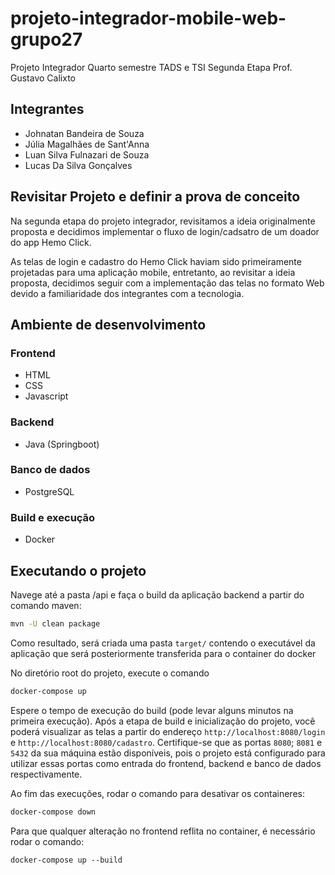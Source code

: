 # projeto-integrador-mobile-web-grupo27

Projeto Integrador
Quarto semestre TADS e TSI
Segunda Etapa
Prof. Gustavo Calixto

## Integrantes
- Johnatan Bandeira de Souza
- Júlia Magalhães de Sant'Anna
- Luan Silva Fulnazari de Souza
- Lucas Da Silva Gonçalves

## Revisitar Projeto e definir a prova de conceito

Na segunda etapa do projeto integrador, revisitamos a ideia originalmente proposta e decidimos implementar o fluxo de login/cadsatro de um doador do app Hemo Click.

As telas de login e cadastro do Hemo Click haviam sido primeiramente projetadas para uma aplicação mobile, entretanto, ao revisitar a ideia proposta, decidimos seguir com a implementação das telas no formato Web devido a familiaridade dos integrantes com a tecnologia.

## Ambiente de desenvolvimento

### Frontend
- HTML
- CSS
- Javascript

### Backend
- Java (Springboot)

### Banco de dados
- PostgreSQL

### Build e execução
- Docker

## Executando o projeto

Navege até a pasta /api e faça o build da aplicação backend a partir do comando maven:

```sh
mvn -U clean package
```

Como resultado, será criada uma pasta `target/` contendo o executável da aplicação que será posteriormente transferida para o container do docker

No diretório root do projeto, execute o comando

```sh
docker-compose up
```

Espere o tempo de execução do build (pode levar alguns minutos na primeira execução). Após a etapa de build e inicialização do projeto, você poderá visualizar as telas a partir do endereço `http://localhost:8080/login` e `http://localhost:8080/cadastro`. Certifique-se que as portas `8080`; `8081` e `5432` da sua máquina estão disponíveis, pois o projeto está configurado para utilizar essas portas como entrada do frontend, backend e banco de dados respectivamente.

Ao fim das execuções, rodar o comando para desativar os containeres:

```sh
docker-compose down
```

Para que qualquer alteração no frontend reflita no container, é necessário rodar o comando:

```
docker-compose up --build
```

